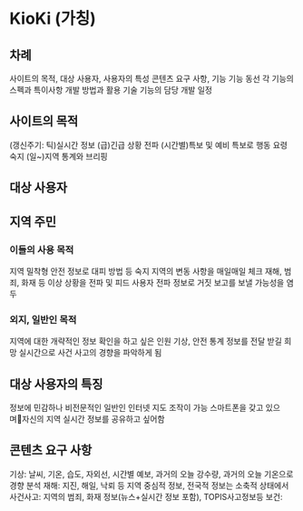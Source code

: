 KioKi (가칭)
=============
차례
-------------
사이트의 목적, 대상 사용자, 사용자의 특성
콘텐츠 요구 사항, 기능
기능 동선
각 기능의 스펙과 특이사항
개발 방법과 활용 기술
기능의 담당
개발 일정

사이트의 목적
-------------
(갱신주기: 틱)실시간 정보
(급)긴급 상황 전파
(시간별)특보 및 예비 특보로 행동 요령 숙지
(일~)지역 통계와 브리핑


대상 사용자
-------------
## 지역 주민
### 이들의 사용 목적
지역 밀착형 안전 정보로 대피 방법 등 숙지
지역의 변동 사항을 매일매일 체크
재해, 범죄, 화재 등 이상 상황을 전파 및 피드
사용자 전파 정보로 거짓 보고를 보낼 가능성을 염두
### 외지, 일반인 목적
지역에 대한 개략적인 정보 확인을 하고 싶은 인원
기상, 안전 통계 정보를 전달 받길 희망
실시간으로 사건 사고의 경향을 파악하게 됨

## 대상 사용자의 특징
정보에 민감하나 비전문적인 일반인
인터넷 지도 조작이 가능
스마트폰을 갖고 있으며자신의 지역 실시간 정보를 공유하고 싶어함

## 콘텐츠 요구 사항
기상: 날씨, 기온, 습도, 자외선, 시간별 예보, 과거의 오늘 강수량, 과거의 오늘 기온으로 경향 분석
재해: 지진, 해일, 낙뢰 등 지역 중심적 정보, 전국적 정보는 소축적 상태에서
사건사고: 지역의 범죄, 화재 정보(뉴스+실시간 정보 포함), TOPIS사고정보등
보건:
	

